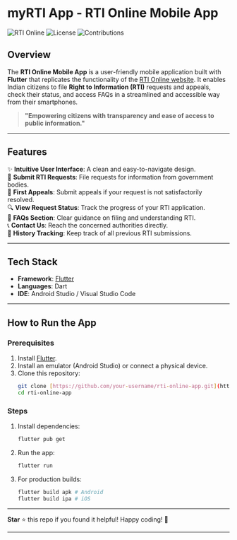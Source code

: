 # **myRTI App - RTI Online Mobile App**

![RTI Online](https://img.shields.io/badge/RTI%20App-Flutter-blue.svg?style=flat-square)
![License](https://img.shields.io/badge/license-MIT-green.svg?style=flat-square)
![Contributions](https://img.shields.io/badge/contributions-welcome-orange.svg?style=flat-square)

## **Overview**
The **RTI Online Mobile App** is a user-friendly mobile application built with **Flutter** that replicates the functionality of the [RTI Online website](https://rtionline.gov.in). It enables Indian citizens to file **Right to Information (RTI)** requests and appeals, check their status, and access FAQs in a streamlined and accessible way from their smartphones.

> **"Empowering citizens with transparency and ease of access to public information."**

---

## **Features**
✨ **Intuitive User Interface**: A clean and easy-to-navigate design.<br>
📄 **Submit RTI Requests**: File requests for information from government bodies.<br>
📑 **First Appeals**: Submit appeals if your request is not satisfactorily resolved.<br>
🔍 **View Request Status**: Track the progress of your RTI application.<br>
📖 **FAQs Section**: Clear guidance on filing and understanding RTI.<br>
📞 **Contact Us**: Reach the concerned authorities directly.<br>
📜 **History Tracking**: Keep track of all previous RTI submissions.<br>

---

## **Tech Stack**
- **Framework**: [Flutter](https://flutter.dev)  
- **Languages**: Dart  
- **IDE**: Android Studio / Visual Studio Code  

---

## **How to Run the App**
### **Prerequisites**
1. Install [Flutter](https://flutter.dev/docs/get-started/install).
2. Install an emulator (Android Studio) or connect a physical device.
3. Clone this repository:
   ```bash
   git clone [https://github.com/your-username/rti-online-app.git](https://github.com/GrowAsguard/myRTIapp.git)
   cd rti-online-app
   ```

### **Steps**
1. Install dependencies:
   ```bash
   flutter pub get
   ```
2. Run the app:
   ```bash
   flutter run
   ```
3. For production builds:
   ```bash
   flutter build apk # Android
   flutter build ipa # iOS
   ```

---

**Star** ⭐ this repo if you found it helpful! Happy coding! 🚀

---
